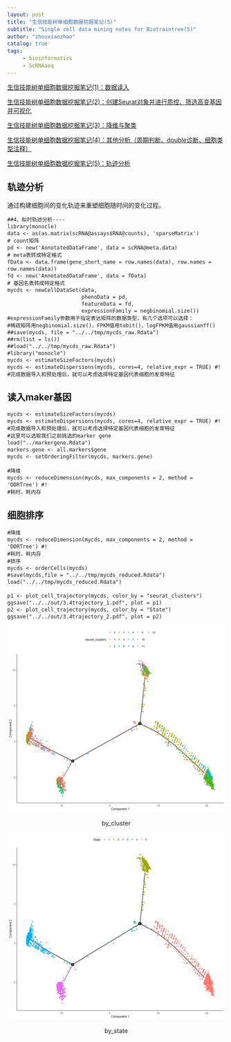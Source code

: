 ```yaml
---
layout: post
title: "生信技能树单细胞数据挖掘笔记(5)"
subtitle: "Single cell data mining notes for Biotraintree(5)"
author: "zhouxiaozhao"
catalog: true
tags:
     - bioinformatics
     - ScRNAseq
---
```

[生信技能树单细胞数据挖掘笔记(1)：数据读入](https://www.zhouxiaozhao.cn/2020/10/24/ScRNAseq(7)/)

[生信技能树单细胞数据挖掘笔记(2)：创建Seurat对象并进行质控、筛选高变基因并可视化](https://www.zhouxiaozhao.cn/2020/10/27/ScRNAseq(8)/)

[生信技能树单细胞数据挖掘笔记(3)：降维与聚类](https://www.zhouxiaozhao.cn/2020/10/29/ScRNAseq(9)/)

[生信技能树单细胞数据挖掘笔记(4)：其他分析（周期判断、double诊断、细胞类型注释）](https://www.zhouxiaozhao.cn/2020/10/31/ScRNAseq(10)/)

[生信技能树单细胞数据挖掘笔记(5)：轨迹分析](https://www.zhouxiaozhao.cn/2020/11/03/ScRNAseq(11)/)

## 轨迹分析

通过构建细胞间的变化轨迹来重塑细胞随时间的变化过程。

```
##4、拟时轨迹分析----
library(monocle)
data <- as(as.matrix(scRNA@assays$RNA@counts), 'sparseMatrix')
# count矩阵
pd <- new('AnnotatedDataFrame', data = scRNA@meta.data)
# meta表转成特定格式
fData <- data.frame(gene_short_name = row.names(data), row.names = row.names(data))
fd <- new('AnnotatedDataFrame', data = fData)
# 基因名表转成特定格式
mycds <- newCellDataSet(data,
                        phenoData = pd,
                        featureData = fd,
                        expressionFamily = negbinomial.size())
#expressionFamily参数用于指定表达矩阵的数据类型，有几个选项可以选择：
#稀疏矩阵用negbinomial.size()，FPKM值用tobit()，logFPKM值用gaussianff()
##save(mycds, file = "../../tmp/mycds_raw.Rdata")
##rm(list = ls())
##load("../../tmp/mycds_raw.Rdata")
#library("monocle")
mycds <- estimateSizeFactors(mycds)
mycds <- estimateDispersions(mycds, cores=4, relative_expr = TRUE) #!
#完成数据导入和预处理后，就可以考虑选择特定基因代表细胞的发育特征

```

## 读入maker基因

```
mycds <- estimateSizeFactors(mycds)
mycds <- estimateDispersions(mycds, cores=4, relative_expr = TRUE) #!
#完成数据导入和预处理后，就可以考虑选择特定基因代表细胞的发育特征
#这里可以选取我们之前挑选的marker gene
load("../markergene.Rdata")
markers.gene <- all.markers$gene
mycds <- setOrderingFilter(mycds, markers.gene)

#降维
mycds <- reduceDimension(mycds, max_components = 2, method = 'DDRTree') #!
#耗时，耗内存
```



## 细胞排序

```
#降维
mycds <- reduceDimension(mycds, max_components = 2, method = 'DDRTree') #!
#耗时，耗内存
#排序
mycds <- orderCells(mycds)
#save(mycds,file = "../../tmp/mycds_reduced.Rdata")
load("../../tmp/mycds_reduced.Rdata")

p1 <- plot_cell_trajectory(mycds, color_by = "seurat_clusters")
ggsave("../../out/3.4trajectory_1.pdf", plot = p1) 
p2 <- plot_cell_trajectory(mycds, color_by = "State")
ggsave("../../out/3.4trajectory_2.pdf", plot = p2) 
```

![image-20201110200838742](/img/posts/2020.11.03/image-20201110200838742.png)

<center>
    by_cluster
</center>

![image-20201110201001660](/img/posts/2020.11.03/image-20201110201001660.png)

<center>
    by_state
</center>


